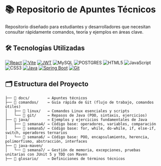 # 📚 Repositorio de Apuntes Técnicos

Repositorio diseñado para estudiantes y desarrolladores que necesitan consultar rápidamente comandos, teoría y ejemplos en áreas clave.

## 🛠️ Tecnologías Utilizadas

[![React](https://img.shields.io/badge/React-61DAFB?style=for-the-badge&logo=react&logoColor=black)](https://react.dev/)
[![Vite](https://img.shields.io/badge/Vite-646CFF?style=for-the-badge&logo=vite&logoColor=white)](https://vitejs.dev/)
[![JWT](https://img.shields.io/badge/JWT-000000?style=for-the-badge&logo=json-web-tokens&logoColor=white)](https://jwt.io/)
![MySQL](https://img.shields.io/badge/mysql-%2300f.svg?style=for-the-badge&logo=mysql&logoColor=white)
![POSTGRES](https://img.shields.io/badge/Postgres-436590?style=for-the-badge&logo=postgresql&logoColor=fff&color=436590)
![HTML5](https://img.shields.io/badge/html5-%23E34F26.svg?style=for-the-badge&logo=html5&logoColor=white)
![JavaScript](https://img.shields.io/badge/javascript-%23323330.svg?style=for-the-badge&logo=javascript&logoColor=%23F7DF1E)
![CSS3](https://img.shields.io/badge/css3-%231572B6.svg?style=for-the-badge&logo=css3&logoColor=white)
[![Java](https://img.shields.io/badge/Java-ED8B00?style=for-the-badge&logo=openjdk&logoColor=white)](https://www.java.com/)
[![Spring Boot](https://img.shields.io/badge/Spring%20Boot-6DB33F?style=for-the-badge&logo=springboot&logoColor=white)](https://spring.io/projects/spring-boot)
[![Git](https://img.shields.io/badge/Git-F05032?style=for-the-badge&logo=git&logoColor=white)](https://git-scm.com/)

## 🗂️ Estructura del Proyecto

```
├── 📂 docs/        → Apuntes técnicos
├── 📂 comandos/    → Guía rápida de Git (flujo de trabajo, comandos útiles)
│   ├── 📂 linux/   → Comandos Linux esenciales y scripts
│   └── 📂 git/     → Repasos de Java (POO, sintaxis, ejercicios)
├── 📂 java/        → Ejemplos y ejercicios fundamentales de Java
│   ├── 📂 semana4/ → Código base: operadores, variables, comparación
│   ├── 📂 semana5/ → Código base: for, while, do-while, if, else-if, switch, operadores ternarios
│   └── 📂 semana6/ → Código base: POO, encapsulamiento, herencia, polimorfismo, abstracción, interfaces
├── 📂 java-maven/
│   └── 📂 semana7/ → Gestión de memoria, excepciones, pruebas unitarias con JUnit 5 y TDD con Maven
├── 📝 glosario/    → Definiciones de términos técnicos
```
